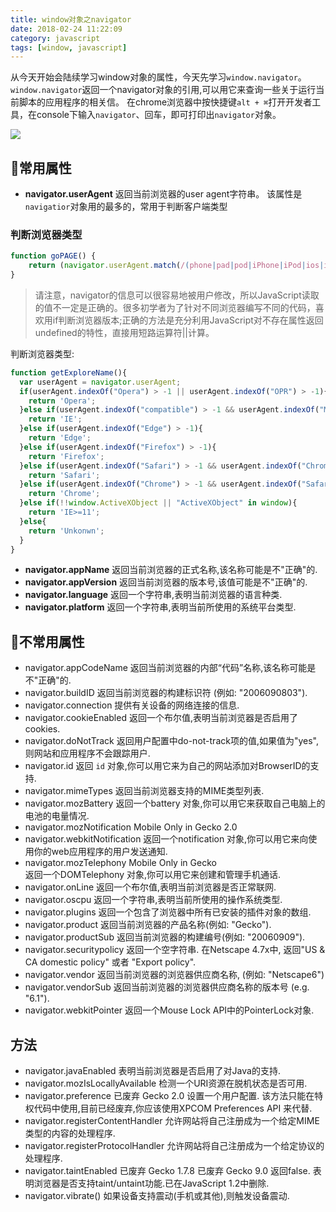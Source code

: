 ```yaml
---
title: window对象之navigator
date: 2018-02-24 11:22:09
category: javascript
tags: [window, javascript]
---
```


从今天开始会陆续学习window对象的属性，今天先学习`window.navigator`。
`window.navigator`返回一个navigator对象的引用,可以用它来查询一些关于运行当前脚本的应用程序的相关信。
在chrome浏览器中按快捷键`alt + ⌘`打开开发者工具，在console下输入`navigator`、回车，即可打印出`navigator`对象。
<!-- more -->
![](http://wicdn.xiaohongchun.com/xhc-plat/1519441439885_WfktCB4fjm.png)

## 常用属性
- **navigator.userAgent**
返回当前浏览器的user agent字符串。
该属性是`navigatior`对象用的最多的，常用于判断客户端类型
### 判断浏览器类型
```js
function goPAGE() {
    return (navigator.userAgent.match(/(phone|pad|pod|iPhone|iPod|ios|iPad|Android|Mobile|BlackBerry|IEMobile|MQQBrowser|JUC|Fennec|wOSBrowser|BrowserNG|WebOS|Symbian|Windows Phone)/i))
}
```
>请注意，navigator的信息可以很容易地被用户修改，所以JavaScript读取的值不一定是正确的。很多初学者为了针对不同浏览器编写不同的代码，喜欢用if判断浏览器版本;正确的方法是充分利用JavaScript对不存在属性返回undefined的特性，直接用短路运算符||计算。

判断浏览器类型:
```js
function getExploreName(){
  var userAgent = navigator.userAgent;
  if(userAgent.indexOf("Opera") > -1 || userAgent.indexOf("OPR") > -1){
    return 'Opera';
  }else if(userAgent.indexOf("compatible") > -1 && userAgent.indexOf("MSIE") > -1){
    return 'IE';
  }else if(userAgent.indexOf("Edge") > -1){
    return 'Edge';
  }else if(userAgent.indexOf("Firefox") > -1){
    return 'Firefox';
  }else if(userAgent.indexOf("Safari") > -1 && userAgent.indexOf("Chrome") == -1){
    return 'Safari';
  }else if(userAgent.indexOf("Chrome") > -1 && userAgent.indexOf("Safari") > -1){
    return 'Chrome';
  }else if(!!window.ActiveXObject || "ActiveXObject" in window){
    return 'IE>=11';
  }else{
    return 'Unkonwn';
  }
}
```
- **navigator.appName**
返回当前浏览器的正式名称,该名称可能是不"正确"的.
- **navigator.appVersion**
返回当前浏览器的版本号,该值可能是不"正确"的.
- **navigator.language**
返回一个字符串,表明当前浏览器的语言种类.
- **navigator.platform**
返回一个字符串,表明当前所使用的系统平台类型.
## 不常用属性
- navigator.appCodeName
返回当前浏览器的内部“代码”名称,该名称可能是不"正确"的.
- navigator.buildID 
返回当前浏览器的构建标识符 (例如: "2006090803").
- navigator.connection
提供有关设备的网络连接的信息.
- navigator.cookieEnabled
返回一个布尔值,表明当前浏览器是否启用了cookies.
- navigator.doNotTrack 
返回用户配置中do-not-track项的值,如果值为"yes",则网站和应用程序不会跟踪用户.
- navigator.id
返回 `id` 对象,你可以用它来为自己的网站添加对BrowserID的支持.
- navigator.mimeTypes
返回当前浏览器支持的MIME类型列表.
- navigator.mozBattery 
返回一个battery 对象,你可以用它来获取自己电脑上的电池的电量情况.
- navigator.mozNotification Mobile Only in Gecko 2.0 
- navigator.webkitNotification
返回一个notification 对象,你可以用它来向使用你的web应用程序的用户发送通知.
- navigator.mozTelephony Mobile Only in Gecko  
返回一个DOMTelephony 对象,你可以用它来创建和管理手机通话.
- navigator.onLine
返回一个布尔值,表明当前浏览器是否正常联网.
- navigator.oscpu
返回一个字符串,表明当前所使用的操作系统类型.
- navigator.plugins
返回一个包含了浏览器中所有已安装的插件对象的数组.
- navigator.product 
返回当前浏览器的产品名称(例如: "Gecko").
- navigator.productSub 
返回当前浏览器的构建编号(例如: "20060909").
- navigator.securitypolicy 
返回一个空字符串. 在Netscape 4.7x中, 返回"US & CA domestic policy" 或者 "Export policy".
- navigator.vendor 
返回当前浏览器的浏览器供应商名称, (例如: "Netscape6")
- navigator.vendorSub 
返回当前浏览器的浏览器供应商名称的版本号 (e.g. "6.1").
- navigator.webkitPointer 
返回一个Mouse Lock API中的PointerLock对象.

## 方法
- navigator.javaEnabled
表明当前浏览器是否启用了对Java的支持.
- navigator.mozIsLocallyAvailable 
检测一个URI资源在脱机状态是否可用.
- navigator.preference 已废弃 Gecko 2.0 
设置一个用户配置. 该方法只能在特权代码中使用,目前已经废弃,你应该使用XPCOM Preferences API 来代替.
- navigator.registerContentHandler
允许网站将自己注册成为一个给定MIME类型的内容的处理程序.
- navigator.registerProtocolHandler
允许网站将自己注册成为一个给定协议的处理程序.
- navigator.taintEnabled 已废弃 Gecko 1.7.8 已废弃 Gecko 9.0 
返回false. 表明浏览器是否支持taint/untaint功能.已在JavaScript 1.2中删除.
- navigator.vibrate()
如果设备支持震动(手机或其他),则触发设备震动.






